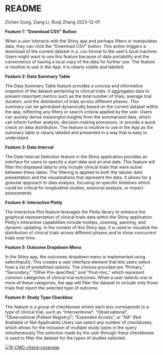 README
================
Zichen Gong, Ziang Li, Ruiqi Zhang
2023-12-01

**Feature 1: “Download CSV” Button**

When a user interacts with the Shiny app and perhaps filters or
manipulates data, they can click the “Download CSV” button. This action
triggers a download of the current dataset in a .csv format to the
user’s local machine. Users might want to use this feature because of
data portability and the convenience of having a local copy of the data
for further use. The feature is intuitive to use in the App: it is
clearly visible and labeled.

**Feature 2: Data Summary Table**

The Data Summary Table feature provides a concise and informative
snapshot of the dataset pertaining to clinical trials. It aggregates
data to present important metrics such as the total number of trials,
average trial duration, and the distribution of trials across different
phases. This summary can be generated dynamically based on the current
dataset within the app, reflecting any filters or search criteria
applied by the user. Users can quickly derive meaningful insights from
the summarized data, which can inform further analysis, decision-making
processes, or provide a quick check on data distribution. The feature is
intuitive to use in the App as the summary table is clearly labeled and
presented in a way that is easy to understand.

**Feature 3: Date Interval**

The Date Interval Selection feature in the Shiny application provides an
interface for users to specify a start date and an end date. This
feature will filter the displayed data to only include clinical trials
that were active between these dates. The filtering is applied to both
the tabular data presentation and the visualizations that represent the
data. It allows for a granular approach to data analysis, focusing on
specific timelines which could be critical for longitudinal studies,
seasonal analysis, or impact assessments.

**Feature 4: Interactive Plotly**

The Interactive Plot feature leverages the Plotly library to enhance the
graphical representation of clinical trials data within the Shiny
application. Plotly’s interactive capabilities include tooltips,
zooming, panning, and dynamic updating. In the context of this Shiny
app, it is used to visualize the distribution of clinical trials across
different phases and to show concurrent trials over time.

**Feature 5: Outcome Dropdown Menu**

In the Shiny app, the outcomes dropdown menu is implemented using
selectInput(). This creates a user interface element that lets users
select from a list of predefined options. The choices provided are
“Primary,” “Secondary,” “Other Pre-specified,” and “Post-Hoc,” which
represent common categories of clinical trial outcomes. When a user
selects one or more of these categories, the app will filter the dataset
to include only those trials that report the selected type of outcome.

**Feature 6: Study Type Checkbox**

The feature is a group of checkboxes where each box corresponds to a
type of clinical trial, such as “Interventional”, “Observational”,
“Observational \[Patient Registry\]”, “Expanded Access”, or “NA” (Not
Available or Not Applicable).Users can select any number of checkboxes,
which allows for the inclusion of multiple study types in the query
simultaneously.The selection made by the user through these checkboxes
is used to filter the dataset for the types of studies selected.

<!-- badges: start -->

[![R-CMD-check-coverage](https://github.com/ZichenGong/bis620.2022/actions/workflows/R-CMD-check-coverage.yml/badge.svg)](https://github.com/ZichenGong/bis620.2022/actions/workflows/R-CMD-check-coverage.yml)
<!-- badges: end -->

